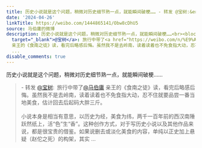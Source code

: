 ```yaml
---
title: 历史小说就是这个问题，稍微对历史细节熟一点，就能瞬间破梗…… - 转发 @宝树:&ensp;旅行中带了@马伯庸 亲王的《食南之徒》读，看完后略感后悔。虽然我不是去岭...
date: '2024-04-26'
linkTitle: https://weibo.com/1444865141/Obw8cDhU5
source: 马伯庸的微博
description: 历史小说就是这个问题，稍微对历史细节熟一点，就能瞬间破梗……<br><blockquote> - 转发 <a href="https://weibo.com/1762645362"
  target="_blank">@宝树</a>: 旅行中带了<a href="https://weibo.com/n/%E9%A9%AC%E4%BC%AF%E5%BA%B8">@马伯庸</a>
  亲王的《食南之徒》读，看完后略感后悔。虽然我不是去岭南，读着读着也不免食指大动，忍不住就要品尝一番当地美食，估计回去后起码大胖三斤。<br><br>小说本身是相当有意思，以历史为经，美食为纬，两千一百年前的西汉南陲跃然纸上，活“色”生“香”。这种创作方式，对于写历史小说以及其他作品来说，都是很宝贵的借鉴。如果说删去或淡化美食的内容，单纯以正史加上悬疑（赵佗之死）的构架，其实
  ...
disable_comments: true
---
```

历史小说就是这个问题，稍微对历史细节熟一点，就能瞬间破梗……<br><blockquote> - 转发 <a href="https://weibo.com/1762645362" target="_blank">@宝树</a>: 旅行中带了<a href="https://weibo.com/n/%E9%A9%AC%E4%BC%AF%E5%BA%B8">@马伯庸</a> 亲王的《食南之徒》读，看完后略感后悔。虽然我不是去岭南，读着读着也不免食指大动，忍不住就要品尝一番当地美食，估计回去后起码大胖三斤。<br><br>小说本身是相当有意思，以历史为经，美食为纬，两千一百年前的西汉南陲跃然纸上，活“色”生“香”。这种创作方式，对于写历史小说以及其他作品来说，都是很宝贵的借鉴。如果说删去或淡化美食的内容，单纯以正史加上悬疑（赵佗之死）的构架，其实 ...